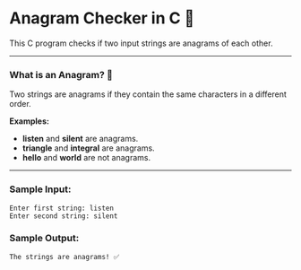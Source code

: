 # Anagram Checker in C 🔄

This C program checks if two input strings are anagrams of each other.

---

### **What is an Anagram?** 🧩
Two strings are anagrams if they contain the same characters in a different order.

**Examples:**
- **listen** and **silent** are anagrams.
- **triangle** and **integral** are anagrams.
- **hello** and **world** are not anagrams.

---

### **Sample Input:**
```
Enter first string: listen
Enter second string: silent
```

### **Sample Output:**
```
The strings are anagrams! ✅
